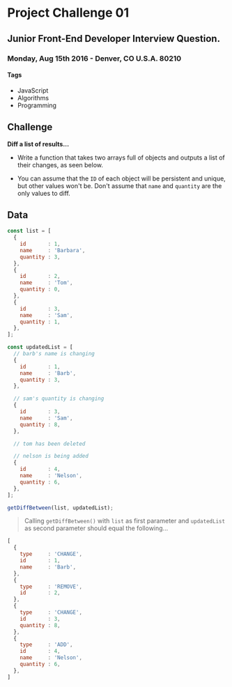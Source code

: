 # Project Challenge 01

## Junior Front-End Developer Interview Question.

### Monday, Aug 15th 2016 - Denver, CO U.S.A. 80210

#### Tags
* JavaScript
* Algorithms
* Programming

## Challenge

<strong>Diff a list of results...</strong>

* Write a function that takes two arrays full of objects and outputs a list of their changes, as seen below.

* You can assume that the `ID` of each object will be persistent and unique, but other values won't be. Don't assume that `name` and `quantity` are the only values to diff.

## Data

```javascript
const list = [
  {
    id       : 1,
    name     : 'Barbara',
    quantity : 3,
  },
  {
    id       : 2,
    name     : 'Tom',
    quantity : 0,
  },
  {
    id       : 3,
    name     : 'Sam',
    quantity : 1,
  },
];

const updatedList = [
  // barb's name is changing
  {
    id       : 1,
    name     : 'Barb',
    quantity : 3,
  },

  // sam's quantity is changing
  {
    id       : 3,
    name     : 'Sam',
    quantity : 8,
  },

  // tom has been deleted

  // nelson is being added
  {
    id       : 4,
    name     : 'Nelson',
    quantity : 6,
  },
];

getDiffBetween(list, updatedList);
```

> Calling `getDiffBetween()` with `list` as first parameter and `updatedList` as second parameter should equal the following...

```javascript
[
  {
    type     : 'CHANGE',
    id       : 1,
    name     : 'Barb',
  },
  {
    type     : 'REMOVE',
    id       : 2,
  },
  {
    type     : 'CHANGE',
    id       : 3,
    quantity : 8,
  },
  {
    type     : 'ADD',
    id       : 4,
    name     : 'Nelson',
    quantity : 6,
  },
]
```






